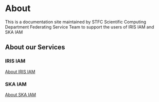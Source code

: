 # About
This is a documentation site maintained by STFC Scientific Computing Department Federating Service Team to support the users of IRIS IAM and SKA IAM
## About our Services
### IRIS IAM
[About IRIS IAM](about-iris.md)
### SKA IAM
[About SKA IAM](about-ska.md)